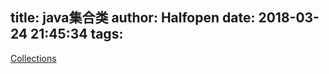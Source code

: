 title: java集合类
author: Halfopen
date: 2018-03-24 21:45:34
tags:
---
[Collections](/2018/03/24/Collections/)